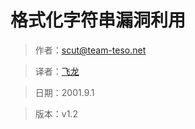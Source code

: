 # 格式化字符串漏洞利用

> 作者：[scut@team-teso.net](mailto:scut@team-teso.net)

> 译者：[飞龙](https://github.com/wizardforcel)

> 日期：2001.9.1

> 版本：v1.2